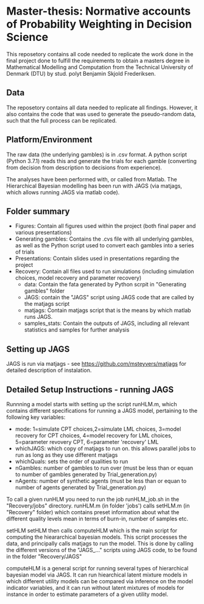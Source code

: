 # Master-thesis: Normative accounts of Probability Weighting in Decision Science

This reposetory contains all code needed to replicate the work done in the final project done to fulfill the requirements to obtain a masters degree in Mathematical Modelling and Computation from the Technical University of Denmark (DTU) by stud. polyt Benjamin Skjold Frederiksen. 

## Data
The reposetory contains all data needed to replicate all findings. However, it also contains the code that was used to generate the pseudo-random data, such that the full process can be replicated. 

## Platform/Environment
The raw data (the underlying gambles) is in .csv format. A python script (Python 3.7.1) reads this and generate the trials for each gamble (converting from decision from description to decisions from experience).

The analyses have been performed with, or called from Matlab. The Hierarchical Bayesian modelling has been run with JAGS (via matjags, which allows running JAGS via matlab code).

## Folder summary

- Figures: Contain all figures used within the project (both final paper and various presentations)
- Generating gambles: Contains the .cvs file with all underlying gambles, as well as the Python script used to convert each gambles into a series of trials
- Presentations: Contain slides used in presentations regarding the project
- Recovery: Contain all files used to run simulations (including simulation choices, model recovery and parameter recovery)
  - data: Contain the fata generated by Python scrpit in "Generating gambles" folder
  - JAGS: contain the "JAGS" script using JAGS code that are called by the matjags script 
  - matjags: Contain matjags script that is the means by which matlab runs JAGS.
  - samples_stats: Contain the outputs of JAGS, including all relevant statistics and samples for further analysis 
  
## Setting up JAGS
JAGS is run via matjags - see https://github.com/msteyvers/matjags for detailed description of instalation.

## Detailed Setup Instructions - running JAGS
Runnning a model starts with setting up the script runHLM.m, which contains different specifications for running a JAGS model, pertaining to the following key variables: 
- mode: 1=simulate CPT choices,2=simulate LML choices, 3=model recovery for CPT choices, 4=model recovery for LML choices, 5=parameter revovery CPT, 6=parameter 'recovery' LML
- whichJAGS: which copy of matjags to run on. this allows parallel jobs to run as long as they use different matjags
- whichQuals: sets the order of qualities to run
- nGambles: number of gambles to run over (must be less than or equan to number of gambles generated by Trial_generation.py)
- nAgents: number of synthetic agents (must be less than or equan to number of agents generated by Trial_generation.py)


To call a given runHLM you need to run the job runHLM_job.sh in the "Recovery/jobs" directory. runHLM.m (in folder 'jobs') calls setHLM.m (in "Recovery" folder) which contains preset information about what the different quality levels mean in terms of burn-in, number of samples etc.

setHLM setHLM then calls computeHLM which is the main script for computing the hieararchical bayesian models. This script processes the data, and principally calls matjags to run the model. This is done by calling the different versions of the "JAGS_..." scripts using JAGS code, to be found in the folder "Recovery/JAGS"

computeHLM is a general script for running several types of hierarchical bayesian model via JAGS. It can run hiearchical latent mixture models in which different utility models can be compared via inference on the model indicator variables, and it can run without latent mixtures of models for instance in order to estimate parameters of a given utility model.


